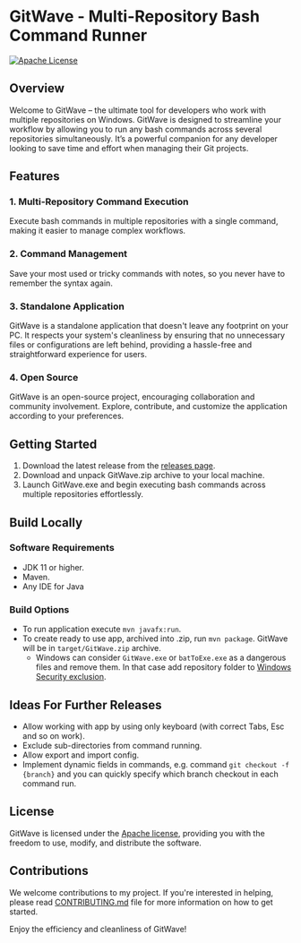 # GitWave - Multi-Repository Bash Command Runner
[![Apache License](https://img.shields.io/badge/license-Apache%20License%202.0-blue.svg)](https://github.com/introfog/GitWave/blob/master/LICENSE.md)

## Overview
Welcome to GitWave – the ultimate tool for developers who work with multiple repositories on Windows. GitWave is 
designed to streamline your workflow by allowing you to run any bash commands across several repositories simultaneously.
It’s a powerful companion for any developer looking to save time and effort when managing their Git projects.

## Features
### 1. Multi-Repository Command Execution
Execute bash commands in multiple repositories with a single command, making it easier to manage complex workflows.
### 2. Command Management
Save your most used or tricky commands with notes, so you never have to remember the syntax again.
### 3. Standalone Application
GitWave is a standalone application that doesn't leave any footprint on your PC. It respects your 
system's cleanliness by ensuring that no unnecessary files or configurations are left behind, 
providing a hassle-free and straightforward experience for users.
### 4. Open Source
GitWave is an open-source project, encouraging collaboration and community involvement. 
Explore, contribute, and customize the application according to your preferences.

## Getting Started
1. Download the latest release from the [releases page](https://github.com/introfog/GitWave/releases).
2. Download and unpack GitWave.zip archive to your local machine. 
3. Launch GitWave.exe and begin executing bash commands across multiple repositories effortlessly.

## Build Locally
### Software Requirements
- JDK 11 or higher.
- Maven.
- Any IDE for Java
### Build Options
- To run application execute `mvn javafx:run`.
- To create ready to use app, archived into .zip, run `mvn package`. GitWave will be in `target/GitWave.zip` archive.
  - Windows can consider `GitWave.exe` or `batToExe.exe` as a dangerous files and remove them. In that case add repository folder to [Windows Security exclusion][winSecurity].

## Ideas For Further Releases
- Allow working with app by using only keyboard (with correct Tabs, Esc and so on work).
- Exclude sub-directories from command running.
- Allow export and import config.
- Implement dynamic fields in commands, e.g. command `git checkout -f {branch}` and you can quickly specify which branch checkout in each command run. 

## License
GitWave is licensed under the [Apache license](LICENSE.md), providing you with the freedom to use, modify, and distribute the software.

## Contributions
We welcome contributions to my project. If you're interested in helping, please read 
[CONTRIBUTING.md](CONTRIBUTING.md) file for more information on how to get started.


Enjoy the efficiency and cleanliness of GitWave!

[winSecurity]: https://support.microsoft.com/en-us/windows/add-an-exclusion-to-windows-security-811816c0-4dfd-af4a-47e4-c301afe13b26